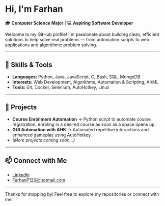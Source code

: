 # Hi, I'm Farhan

🎓 **Computer Science Major** | 💻 **Aspiring Software Developer** 

Welcome to my GitHub profile! I'm passionate about building clean, efficient solutions to help solve real problems — from automation scripts to web applications and algorithmic problem solving.  

---

## 🔧 Skills & Tools  
- **Languages:** Python, Java, JavaScript, C, Bash, SQL, MongoDB  
- **Interests:** Web Development, Algorithms, Automation & Scripting, AI/ML  
- **Tools:** Git, Docker, Selenium, AutoHotkey, Linux

---

## 🚀 Projects  
- **Course Enrollment Automation** → Python script to automate course registration, enroling in a desired course as soon as a space opens up.  
- **GUI Automation with AHK** → Automated repetitive interactions and enhanced gameplay using AutoHotkey.  
- *(More projects coming soon...)*  

---

## 📫 Connect with Me  
- [LinkedIn](https://www.linkedin.com/in/farhan-panchbhaya)
- FarhanP120@hotmail.com  

---
Thanks for stopping by! Feel free to explore my repositories or connect with me.  

